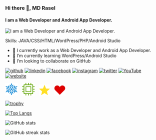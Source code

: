 ### Hi there 👋, MD Rasel
#### I am a Web Developer and Android App Developer.
![I am a Web Developer and Android App Developer.](https://media.licdn.com/dms/image/D5616AQGUMiSR4uZbpQ/profile-displaybackgroundimage-shrink_350_1400/0/1669341159695?e=1706140800&v=beta&t=gbsM3W4pQKQE27o6-Nh1lVwNCT5oapUPLfmFzXNzY1c)


Skills: JAVA/CSS/HTML/WordPress/PHP/Android Studio

- 🔭 I currently work as a Web Developer and Android App Developer. 
- 🌱 I’m currently learning WordPress/Android Studio 
- 👯 I’m looking to collaborate on GitHub 


[<img src='https://cdn.jsdelivr.net/npm/simple-icons@3.0.1/icons/github.svg' alt='github' height='40'>](https://github.com/mdrasel25)  [<img src='https://cdn.jsdelivr.net/npm/simple-icons@3.0.1/icons/linkedin.svg' alt='linkedin' height='40'>](https://www.linkedin.com/in/raselacademy/)  [<img src='https://cdn.jsdelivr.net/npm/simple-icons@3.0.1/icons/facebook.svg' alt='facebook' height='40'>](https://www.facebook.com/ilovebdrasel)  [<img src='https://cdn.jsdelivr.net/npm/simple-icons@3.0.1/icons/instagram.svg' alt='instagram' height='40'>](https://www.instagram.com/raselacademy/)  [<img src='https://cdn.jsdelivr.net/npm/simple-icons@3.0.1/icons/twitter.svg' alt='twitter' height='40'>](https://twitter.com/raselacademy)  [<img src='https://cdn.jsdelivr.net/npm/simple-icons@3.0.1/icons/youtube.svg' alt='YouTube' height='40'>](https://www.youtube.com/channel/@raselacademy24)  [<img src='https://cdn.jsdelivr.net/npm/simple-icons@3.0.1/icons/icloud.svg' alt='website' height='40'>](www.raselacademy.com)  

<a href='https://archiveprogram.github.com/'><img src='https://raw.githubusercontent.com/acervenky/animated-github-badges/master/assets/acbadge.gif' width='40' height='40'></a> <a href='https://docs.github.com/en/developers'><img src='https://raw.githubusercontent.com/acervenky/animated-github-badges/master/assets/devbadge.gif' width='40' height='40'></a> <a href='https://stars.github.com/'><img src='https://raw.githubusercontent.com/acervenky/animated-github-badges/master/assets/starbadge.gif' width='35' height='35'></a> <a href='https://docs.github.com/en/github/supporting-the-open-source-community-with-github-sponsors'><img src='https://raw.githubusercontent.com/acervenky/animated-github-badges/master/assets/sponsorbadge.gif' width='35' height='35'></a> 

[![trophy](https://github-profile-trophy.vercel.app/?username=mdrasel25)](https://github.com/ryo-ma/github-profile-trophy)

[![Top Langs](https://github-readme-stats.vercel.app/api/top-langs/?username=mdrasel25)](https://github.com/anuraghazra/github-readme-stats)

![GitHub stats](https://github-readme-stats.vercel.app/api?username=mdrasel25&show_icons=true)  

![GitHub streak stats](https://streak-stats.demolab.com/?user=mdrasel25)  

